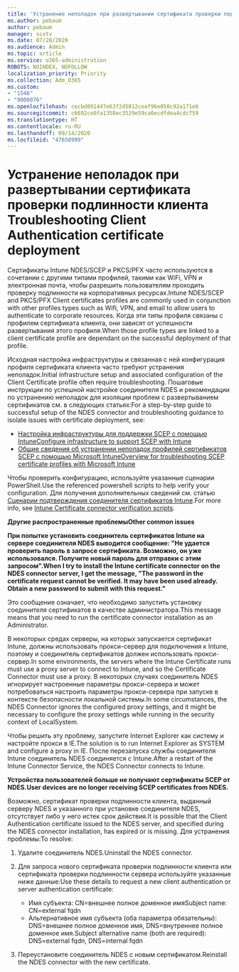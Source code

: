 ```yaml
---
title: 'Устранение неполадок при развертывании сертификата проверки подлинности клиента '
ms.author: pebaum
author: pebaum
manager: scotv
ms.date: 07/28/2020
ms.audience: Admin
ms.topic: article
ms.service: o365-administration
ROBOTS: NOINDEX, NOFOLLOW
localization_priority: Priority
ms.collection: Adm_O365
ms.custom:
- "1546"
- "9000076"
ms.openlocfilehash: cecbd091447e63f2d5012ceaf96e050c92a171e6
ms.sourcegitcommit: c6692ce0fa1358ec3529e59ca0ecdfdea4cdc759
ms.translationtype: HT
ms.contentlocale: ru-RU
ms.lasthandoff: 09/14/2020
ms.locfileid: "47658999"
---
```

# <a name="troubleshooting-client-authentication-certificate-deployment"></a><span data-ttu-id="63255-102">Устранение неполадок при развертывании сертификата проверки подлинности клиента </span><span class="sxs-lookup"><span data-stu-id="63255-102">Troubleshooting Client Authentication certificate deployment</span></span>

<span data-ttu-id="63255-103">Сертификаты Intune NDES/SCEP и PKCS/PFX часто используются в сочетании с другими типами профилей, такими как WiFi, VPN и электронная почта, чтобы разрешить пользователям проходить проверку подлинности на корпоративных ресурсах.</span><span class="sxs-lookup"><span data-stu-id="63255-103">Intune NDES/SCEP and PKCS/PFX Client certificates profiles are commonly used in conjunction with other profiles types such as Wifi, VPN, and email to allow users to authenticate to corporate resources.</span></span> <span data-ttu-id="63255-104">Когда эти типы профиля связаны с профилем сертификата клиента, они зависят от успешности развертывания этого профиля.</span><span class="sxs-lookup"><span data-stu-id="63255-104">When those profile types are linked to a client certificate profile are dependant on the successful deployment of that profile.</span></span>

<span data-ttu-id="63255-105">Исходная настройка инфраструктуры и связанная с ней конфигурация профиля сертификата клиента часто требуют устранения неполадок.</span><span class="sxs-lookup"><span data-stu-id="63255-105">Initial infrastructure setup and associated configuration of the Client Certificate profile often require troubleshooting.</span></span> <span data-ttu-id="63255-106">Пошаговые инструкции по успешной настройке соединителя NDES и рекомендации по устранению неполадок для изоляции проблем с развертыванием сертификатов см. в следующих статьях:</span><span class="sxs-lookup"><span data-stu-id="63255-106">For a step-by-step guide to successful setup of the NDES connector and troubleshooting guidance to isolate issues with certificate deployment, see:</span></span> 

- [<span data-ttu-id="63255-107">Настройка инфраструктуры для поддержки SCEP с помощью Intune</span><span class="sxs-lookup"><span data-stu-id="63255-107">Configure infrastructure to support SCEP with Intune</span></span>](https://support.microsoft.com/help/4459540/troubleshoot-ndes-configuration-for-use-with-intune)
- [<span data-ttu-id="63255-108">Общие сведения об устранении неполадок профилей сертификатов SCEP с помощью Microsoft Intune</span><span class="sxs-lookup"><span data-stu-id="63255-108">Overview for troubleshooting SCEP certificate profiles with Microsoft Intune</span></span>](https://support.microsoft.com/help/4457481/troubleshooting-scep-certificate-profile-deployment-in-intune)

<span data-ttu-id="63255-109">Чтобы проверить конфигурацию, используйте указанные сценарии PowerShell.</span><span class="sxs-lookup"><span data-stu-id="63255-109">Use the referenced powershell scripts to help verify your configuration.</span></span> <span data-ttu-id="63255-110">Для получения дополнительных сведений см. статью [Сценарии подтверждения соединителя сертификатов Intune](https://github.com/microsoftgraph/powershell-intune-samples/tree/master/CertificationAuthority).</span><span class="sxs-lookup"><span data-stu-id="63255-110">For more info, see [Intune Certificate connector verification scripts](https://github.com/microsoftgraph/powershell-intune-samples/tree/master/CertificationAuthority).</span></span>

  
<span data-ttu-id="63255-111">**Другие распространенные проблемы**</span><span class="sxs-lookup"><span data-stu-id="63255-111">**Other common issues**</span></span>

<span data-ttu-id="63255-112">**При попытке установить соединитель сертификатов Intune на сервере соединителя NDES выводится сообщение: "Не удается проверить пароль в запросе сертификата. Возможно, он уже использовался. Получите новый пароль для отправки с этим запросом".**</span><span class="sxs-lookup"><span data-stu-id="63255-112">**When I try to install the Intune certificate connector on the NDES connector server, I get the message, "The password in the certificate request cannot be verified. It may have been used already. Obtain a new password to submit with this request."**</span></span>  

<span data-ttu-id="63255-113">Это сообщение означает, что необходимо запустить установку соединителя сертификатов в качестве администратора.</span><span class="sxs-lookup"><span data-stu-id="63255-113">This message means that you need to run the certificate connector installation as an Administrator.</span></span>

<span data-ttu-id="63255-114">В некоторых средах серверы, на которых запускается сертификат Intune, должны использовать прокси-сервер для подключения к Intune, поэтому и соединитель сертификатов должен использовать прокси-сервер.</span><span class="sxs-lookup"><span data-stu-id="63255-114">In some environments, the servers where the Intune Certificate runs must use a proxy server to connect to Intune, and so the Certificate Connector must use a proxy.</span></span> <span data-ttu-id="63255-115">В некоторых случаях соединитель NDES игнорирует настроенные параметры прокси-сервера и может потребоваться настроить параметры прокси-сервера при запуске в контексте безопасности локальной системы.</span><span class="sxs-lookup"><span data-stu-id="63255-115">In some circumstances, the NDES Connector ignores the configured proxy settings, and it might be necessary to configure the proxy settings while running in the security context of LocalSystem.</span></span> 
 
<span data-ttu-id="63255-116">Чтобы решить эту проблему, запустите Internet Explorer как систему и настройте прокси в IE.</span><span class="sxs-lookup"><span data-stu-id="63255-116">The solution is to run Internet Explorer as SYSTEM and configure a proxy in IE.</span></span> <span data-ttu-id="63255-117">После перезапуска службы соединителя Intune соединитель NDES соединяется с Intune.</span><span class="sxs-lookup"><span data-stu-id="63255-117">After a restart of the Intune Connector Service, the NDES Connector connects to Intune.</span></span>

<span data-ttu-id="63255-118">**Устройства пользователей больше не получают сертификаты SCEP от NDES.**</span><span class="sxs-lookup"><span data-stu-id="63255-118">**User devices are no longer receiving SCEP certificates from NDES.**</span></span>

<span data-ttu-id="63255-119">Возможно, сертификат проверки подлинности клиента, выданный серверу NDES и указанного при установке соединителя NDES, отсутствует либо у него истек срок действия.</span><span class="sxs-lookup"><span data-stu-id="63255-119">It is possible that the Client Authentication certificate issued to the NDES server, and specified during the NDES connector installation, has expired or is missing.</span></span> <span data-ttu-id="63255-120">Для устранения проблемы:</span><span class="sxs-lookup"><span data-stu-id="63255-120">To resolve:</span></span> 
 
1. <span data-ttu-id="63255-121">Удалите соединитель NDES.</span><span class="sxs-lookup"><span data-stu-id="63255-121">Uninstall the NDES connector.</span></span>  
2. <span data-ttu-id="63255-122">Для запроса нового сертификата проверки подлинности клиента или сертификата проверки подлинности сервера используйте указанные ниже данные:</span><span class="sxs-lookup"><span data-stu-id="63255-122">Use these details to request a new client authentication or server authentication certificate:</span></span> 
 
    - <span data-ttu-id="63255-123">Имя субъекта: CN=внешнее полное доменное имя</span><span class="sxs-lookup"><span data-stu-id="63255-123">Subject name: CN=external fqdn</span></span>  
    - <span data-ttu-id="63255-124">Альтернативное имя субъекта (оба параметра обязательны): DNS=внешнее полное доменное имя, DNS=внутреннее полное доменное имя.</span><span class="sxs-lookup"><span data-stu-id="63255-124">Subject alternative name (both are required): DNS=external fqdn, DNS=internal fqdn</span></span> 
 
3. <span data-ttu-id="63255-125">Переустановите соединитель NDES с новым сертификатом.</span><span class="sxs-lookup"><span data-stu-id="63255-125">Reinstall the NDES connector with the new certificate.</span></span>
